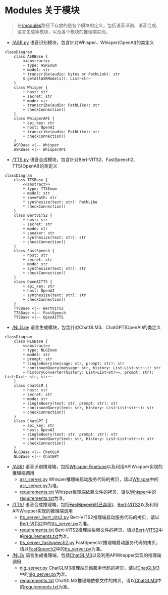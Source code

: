 # Modules 关于模块

> 在[/modules](/modules)路径下存放的是各个模块的定义，包括语音识别、语音合成、语言生成等模块，以及各个模块的推理端实现。

* [/ASR.py](./ASR.py) 语音识别模块，包含针对Whisper、Whisper(OpenAI)的类定义

```mermaid
classDiagram
    class ASRBase {
        <<abstract>>
        + type: ASREnum
        + model: str
        * transcribe(audio: bytes or PathLink): str
        $ getAllASRModels(): List~str~
    }
    class Whisper {
        + host: str
        + secret: str
        + mode: str
        + transcribe(audio: PathLike): str
        + checkConnection()
    }
    class WhisperAPI {
        + api_key: str
        + host: OpenAI
        + transcribe(audio: PathLike): str
        + checkConnection()
    }
    ASRBase <|-- Whisper
    ASRBase <|-- WhisperAPI
```

* [/TTS.py](./TTS.py) 语音合成模块，包含针对Bert-VITS2、FastSpeech2、TTS(OpenAI)的类定义

```mermaid
classDiagram
    class TTSBase {
        <<abstract>>
        + type: TTSEnum
        + model: str
        + savePath: str
        * synthesize(text: str): PathLike
        * checkConnection()
    }
    class BertVITS2 {
        + host: str
        + secret: str
        + mode: str
        + speaker: str
        + synthesize(text: str): str
        + checkConnection()
    }
    class FastSpeech {
        + host: str
        + secret: str
        + mode: str
        + synthesize(text: str): str
        + checkConnection()
    }
    class OpenAITTS {
        + api_key: str
        + host: OpenAI
        + synthesize(text: str): str
        + checkConnection()
    }
    TTSBase <|-- BertVITS2
    TTSBase <|-- FastSpeech
    TTSBase <|-- OpenAITTS
```

* [/NLG.py](./NLG.py) 语言生成模块，包含针对ChatGLM3、ChatGPT(OpenAI)的类定义

```mermaid
classDiagram
    class NLGBase {
        <<abstract>>
        + type: NLGEnum
        + model: str
        + prompt: str
        * singleQuery(message: str, prompt: str): str
        * continuedQuery(message: str, history: List~List~str~~): str
        + historyConverter(history: List~List~str~~, prompt: str): List~Dict~ str, str~~
    }
    class ChatGLM {
        + host: str
        + secret: str
        + mode: str
        + singleQuery(text: str, prompt: str): str
        + continuedQuery(text: str, history: List~List~str~~): str
        + checkConnection()
    }
    class ChatGPT {
        + api_key: str
        + host: OpenAI
        + singleQuery(text: str, prompt: str): str
        + continuedQuery(text: str, history: List~List~str~~): str
        + checkConnection()
    }
    NLGBase <|-- ChatGLM
    NLGBase <|-- ChatGPT
```

* [/ASR/](./ASR) 语音识别推理端，包括[Whisper-Finetune](https://github.com/Wozzilla/Whisper-Finetune)以及利用APIWrapper实现的推理端调用
  * [asr_server.py](./ASR/asr_server.py) Whisper推理端启动服务代码的拷贝，请以[Whisper](https://github.com/Wozzilla/Whisper)中的[asr_server.py](https://github.com/Wozzilla/Whisper/blob/master/asr_server.py)为准。
  * [requirements.txt](./ASR/requirements.txt) Whisper推理端依赖文件的拷贝，请以[Whisper](https://github.com/Wozzilla/Whisper)中的[requirements.txt](https://github.com/Wozzilla/Whisper/blob/master/requirements.txt)为准。
* [/TTS/](./TTS) 语音合成推理端，包括[~~FastSpeech2~~(已弃用)](https://github.com/Wozzilla/FastSpeech2)、[Bert-VITS2](https://github.com/Wozzilla/Bert-VITS2)以及利用APIWrapper实现的推理端调用
  * [tts_server_bert_vits2.py](./TTS/tts_server_bert_vits2.py) Bert-VITS2推理端启动服务代码的拷贝，请以[Bert-VITS2](https://github.com/Wozzilla/Bert-VITS2)中的[tts_server.py](https://github.com/Wozzilla/Bert-VITS2/blob/master/tts_server.py)为准。
  * [requirements.txt](./TTS/requirements.txt) Bert-VITS2推理端依赖文件的拷贝，请以[Bert-VITS2](https://github.com/Wozzilla/Bert-VITS2)中的[requirements.txt](https://github.com/Wozzilla/Bert-VITS2/blob/master/requirements.txt)为准。
  * [tts_server_fastspeech2.py](./TTS/tts_server_fastspeech2.py) FastSpeech2推理端启动服务代码的拷贝，请以[FastSpeech2](https://github.com/Wozzilla/FastSpeech2)中的[tts_server.py](https://github.com/Wozzilla/FastSpeech2/blob/master/tts_server.py)为准。
* [/NLG/](./NLG) 语言生成推理端，包括[ChatGLM3](https://github.com/Wozzilla/ChatGLM3)以及利用APIWrapper实现的推理端调用
  * [nlg_server.py](./NLG/nlg_server.py) ChatGLM3推理端启动服务代码的拷贝，请以[ChatGLM3](https://github.com/Wozzilla/ChatGLM3)中的[nlg_server.py](https://github.com/Wozzilla/ChatGLM3/blob/master/nlg_server.py)为准。
  * [requirements.txt](./NLG/requirements.txt) ChatGLM3推理端依赖文件的拷贝，请以[ChatGLM3](https://github.com/Wozzilla/ChatGLM3)中的[requirements.txt](https://github.com/Wozzilla/ChatGLM3/blob/master/requirements.txt)为准。